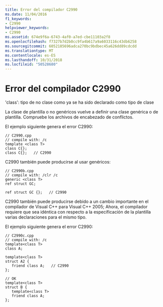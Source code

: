 ```yaml
---
title: Error del compilador C2990
ms.date: 11/04/2016
f1_keywords:
- C2990
helpviewer_keywords:
- C2990
ms.assetid: 674e9f6a-6743-4af0-a7ed-cbe11103a2f8
ms.openlocfilehash: f7327b7d2b0cc9fa4b617a9a6033116c43db6258
ms.sourcegitcommit: 6052185696adca270bc9bdbec45a626dd89cdcdd
ms.translationtype: MT
ms.contentlocale: es-ES
ms.lasthandoff: 10/31/2018
ms.locfileid: "50528680"
---
```

# <a name="compiler-error-c2990"></a>Error del compilador C2990

'class': tipo de no clase como ya se ha sido declarado como tipo de clase

La clase de plantilla o no genéricos vuelve a definir una clase genérica o de plantilla. Compruebe los archivos de encabezado de conflictos.

El ejemplo siguiente genera el error C2990:

```
// C2990.cpp
// compile with: /c
template <class T>
class C{};
class C{};   // C2990
```

C2990 también puede producirse al usar genéricos:

```
// C2990b.cpp
// compile with: /clr /c
generic <class T>
ref struct GC;

ref struct GC {};   // C2990
```

C2990 también puede producirse debido a un cambio importante en el compilador de Visual C++ para Visual C++ 2005; Ahora, el compilador requiere que sea idéntica con respecto a la especificación de la plantilla varias declaraciones para el mismo tipo.

El ejemplo siguiente genera el error C2990:

```
// C2990c.cpp
// compile with: /c
template<class T>
class A;

template<class T>
struct A2 {
   friend class A;   // C2990
};

// OK
template<class T>
struct B {
   template<class T>
   friend class A;
};
```